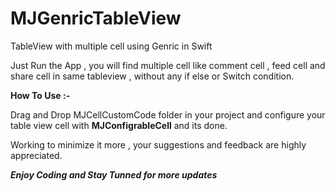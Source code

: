 # MJGenricTableView
TableView with multiple cell using Genric in Swift

Just Run the App  , you will find multiple cell like comment cell , feed cell and share cell in same tableview , without any if else or Switch condition.

**How To Use :-**

Drag and Drop MJCellCustomCode folder in your project and configure your table view cell with **MJConfigrableCell** and its done. 

Working to minimize it more ,  your suggestions and feedback are highly appreciated.


***Enjoy Coding and Stay Tunned for more updates***

